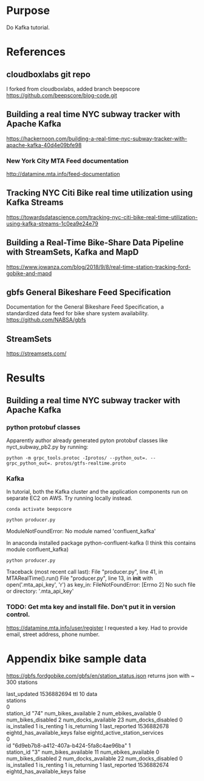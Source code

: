 # Purpose
Do Kafka tutorial.

# References

## cloudboxlabs git repo
I forked from cloudboxlabs, added branch beepscore
https://github.com/beepscore/blog-code.git

## Building a real time NYC subway tracker with Apache Kafka
https://hackernoon.com/building-a-real-time-nyc-subway-tracker-with-apache-kafka-40d4e09bfe98

### New York City MTA Feed documentation
http://datamine.mta.info/feed-documentation

## Tracking NYC Citi Bike real time utilization using Kafka Streams
https://towardsdatascience.com/tracking-nyc-citi-bike-real-time-utilization-using-kafka-streams-1c0ea9e24e79

## Building a Real-Time Bike-Share Data Pipeline with StreamSets, Kafka and MapD
https://www.jowanza.com/blog/2018/9/8/real-time-station-tracking-ford-gobike-and-mapd

## gbfs General Bikeshare Feed Specification
Documentation for the General Bikeshare Feed Specification, a standardized data feed for bike share system availability.
https://github.com/NABSA/gbfs

## StreamSets
https://streamsets.com/

# Results

## Building a real time NYC subway tracker with Apache Kafka

### python protobuf classes
Apparently author already generated pyton protobuf classes like nyct_subway_pb2.py by running:

    python -m grpc_tools.protoc -Iprotos/ --python_out=. --grpc_python_out=. protos/gtfs-realtime.proto

### Kafka
In tutorial, both the Kafka cluster and the application components run on separate EC2 on AWS.
Try running locally instead.

    conda activate beepscore

    python producer.py
ModuleNotFoundError: No module named 'confluent_kafka'

In anaconda installed package python-confluent-kafka (I think this contains module confluent_kafka)

    python producer.py
Traceback (most recent call last):
  File "producer.py", line 41, in <module>
    MTARealTime().run()
  File "producer.py", line 13, in __init__
    with open('.mta_api_key', 'r') as key_in:
FileNotFoundError: [Errno 2] No such file or directory: '.mta_api_key'

### TODO: Get mta key and install file. Don't put it in version control.
https://datamine.mta.info/user/register
I requested a key. Had to provide email, street address, phone number.


# Appendix bike sample data
https://gbfs.fordgobike.com/gbfs/en/station_status.json
returns json with ~ 300 stations

last_updated	1536882694
ttl	10
data	
stations	
0	
station_id	"74"
num_bikes_available	2
num_ebikes_available	0
num_bikes_disabled	2
num_docks_available	23
num_docks_disabled	0
is_installed	1
is_renting	1
is_returning	1
last_reported	1536882678
eightd_has_available_keys	false
eightd_active_station_services	
0	
id	"6d9eb7b8-a412-407a-b424-5fa8c4ae96ba"
1	
station_id	"3"
num_bikes_available	11
num_ebikes_available	0
num_bikes_disabled	2
num_docks_available	22
num_docks_disabled	0
is_installed	1
is_renting	1
is_returning	1
last_reported	1536882674
eightd_has_available_keys	false
